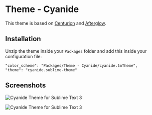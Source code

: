 Theme - Cyanide
===================

This theme is based on [Centurion](https://github.com/allanhortle/Centurion) and [Afterglow](http://yabatadesign.github.io/afterglow-theme/).

## Installation

Unzip the theme inside your `Packages` folder and add this inside your configuration file:

    "color_scheme": "Packages/Theme - Cyanide/cyanide.tmTheme",
    "theme": "cyanide.sublime-theme"

## Screenshots

![Cyanide Theme for Sublime Text 3](http://i.imgur.com/j0r26Is.png)

![Cyanide Theme for Sublime Text 3](http://i.imgur.com/EvIL3Ju.png)